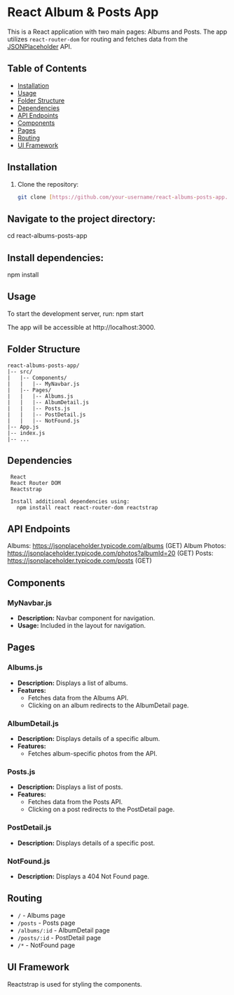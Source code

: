# React Album & Posts App

This is a React application with two main pages: Albums and Posts. The app utilizes `react-router-dom` for routing and fetches data from the [JSONPlaceholder](https://jsonplaceholder.typicode.com/) API.

## Table of Contents

- [Installation](#installation)
- [Usage](#usage)
- [Folder Structure](#folder-structure)
- [Dependencies](#dependencies)
- [API Endpoints](#api-endpoints)
- [Components](#components)
- [Pages](#pages)
- [Routing](#routing)
- [UI Framework](#ui-framework)

## Installation

1. Clone the repository:

   ```bash
   git clone [https://github.com/your-username/react-albums-posts-app.git](https://github.com/RaimaAftab95/React-Assignment2)https://github.com/RaimaAftab95/React-Assignment2

## Navigate to the project directory: 
   cd react-albums-posts-app
   
## Install dependencies:
   npm install

## Usage
To start the development server, run:
   npm start

The app will be accessible at http://localhost:3000.

## Folder Structure

```
react-albums-posts-app/
|-- src/
|   |-- Components/
|   |   |-- MyNavbar.js
|   |-- Pages/
|   |   |-- Albums.js
|   |   |-- AlbumDetail.js
|   |   |-- Posts.js
|   |   |-- PostDetail.js
|   |   |-- NotFound.js
|-- App.js
|-- index.js
|-- ...
```

## Dependencies
     React
     React Router DOM
     Reactstrap

     Install additional dependencies using:
       npm install react react-router-dom reactstrap

## API Endpoints
Albums: https://jsonplaceholder.typicode.com/albums (GET)
Album Photos: https://jsonplaceholder.typicode.com/photos?albumId=20 (GET)
Posts: https://jsonplaceholder.typicode.com/posts (GET)

## Components

### MyNavbar.js

- **Description:** Navbar component for navigation.
- **Usage:** Included in the layout for navigation.

## Pages

### Albums.js

- **Description:** Displays a list of albums.
- **Features:**
  - Fetches data from the Albums API.
  - Clicking on an album redirects to the AlbumDetail page.

### AlbumDetail.js

- **Description:** Displays details of a specific album.
- **Features:**
  - Fetches album-specific photos from the API.

### Posts.js

- **Description:** Displays a list of posts.
- **Features:**
  - Fetches data from the Posts API.
  - Clicking on a post redirects to the PostDetail page.

### PostDetail.js

- **Description:** Displays details of a specific post.

### NotFound.js

- **Description:** Displays a 404 Not Found page.

## Routing

- `/` - Albums page
- `/posts` - Posts page
- `/albums/:id` - AlbumDetail page
- `/posts/:id` - PostDetail page
- `/*` - NotFound page
## UI Framework
Reactstrap is used for styling the components.
